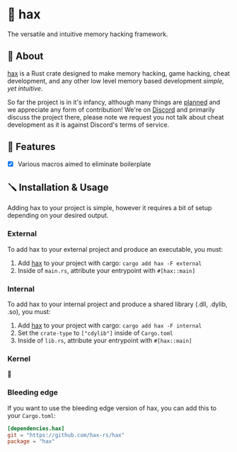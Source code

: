 # 🧪 hax

The versatile and intuitive memory hacking framework.

## 🤔 About

[hax](https://github.com/hax-rs/hax) is a Rust crate designed to make memory hacking, game hacking, cheat development, and any other low level memory based development *simple, yet intuitive*.

So far the project is in it's infancy, although many things are [planned](https://github.com/hax-rs/hax/projects) and we appreciate any form of contribution! We're on [Discord](https://discord.gg/zFZNWbKzwn) and primarily discuss the project there, please note we request you not talk about cheat development as it is against Discord's terms of service.

## 💎 Features

- [x] Various macros aimed to eliminate boilerplate

## 🪛 Installation & Usage

Adding hax to your project is simple, however it requires a bit of setup depending on your desired output.

### External

To add hax to your external project and produce an executable, you must:

1. Add [hax](https://crates.io/crates/hax) to your project with cargo: `cargo add hax -F external`
2. Inside of `main.rs`, attribute your entrypoint with `#[hax::main]`

### Internal

To add hax to your internal project and produce a shared library (.dll, .dylib, .so), you must:

1. Add [hax](https://crates.io/crates/hax) to your project with cargo: `cargo add hax -F internal`
2. Set the `crate-type` to `["cdylib"]` inside of `Cargo.toml`
3. Inside of `lib.rs`, attribute your entrypoint with `#[hax::main]`

### Kernel

👀

### Bleeding edge

If you want to use the bleeding edge version of hax, you can add this to your `Cargo.toml`:

```toml
[dependencies.hax]
git = "https://github.com/hax-rs/hax"
package = "hax"
```
